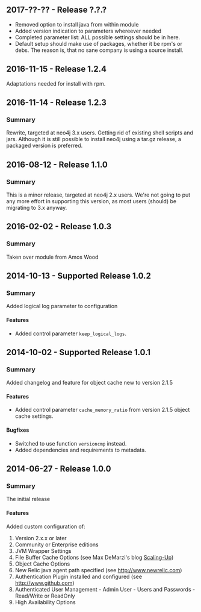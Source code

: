 ## 2017-??-?? - Release ?.?.?
- Removed option to install java from within module
- Added version indication to parameters whereever needed
- Completed parameter list: ALL possible settings should be in here.
- Default setup should make use of packages, whether it be rpm's or debs. The
  reason is, that no sane company is using a source install.

## 2016-11-15 - Release 1.2.4
Adaptations needed for install with rpm.

## 2016-11-14 - Release 1.2.3
### Summary
Rewrite, targeted at neo4j 3.x users. Getting rid of existing shell scripts and jars. Although it is still possible to install neo4j using a tar.gz release, a packaged version is preferred.

## 2016-08-12 - Release 1.1.0
### Summary
This is a minor release, targeted at neo4j 2.x users. We're not going to put any more effort in supporting this version, as most users (should) be migrating to 3.x anyway.

## 2016-02-02 - Release 1.0.3
### Summary
Taken over module from Amos Wood

## 2014-10-13 - Supported Release 1.0.2
### Summary
Added logical log parameter to configuration

#### Features
- Added control parameter `keep_logical_logs`.

## 2014-10-02 - Supported Release 1.0.1
### Summary
Added changelog and feature for object cache new to version 2.1.5

#### Features
- Added control parameter `cache_memory_ratio` from version 2.1.5 object cache settings.

#### Bugfixes
- Switched to use function `versioncmp` instead.
- Added dependencies and requirements to metadata.

## 2014-06-27 - Release 1.0.0
### Summary
The initial release

#### Features
Added custom configuration of:
  1. Version 2.x.x or later
  1. Community or Enterprise editions
  1. JVM Wrapper Settings
  1. File Buffer Cache Options (see Max DeMarzi's blog [Scaling-Up](http://maxdemarzi.com/2013/11/25/scaling-up/))
  1. Object Cache Options
  1. New Relic java agent path specified (see http://www.newrelic.com)
  1. Authentication Plugin installed and configured (see http://www.github.com)
  1. Authenticated User Management
    - Admin User
    - Users and Passwords
    - Read/Write or ReadOnly
  1. High Availability Options
